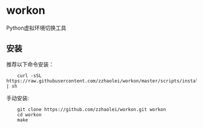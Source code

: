 # workon
Python虚拟环境切换工具

## 安装

推荐以下命令安装：

        curl -sSL https://raw.githubusercontent.com/zzhaolei/workon/master/scripts/install.sh | sh

手动安装:

        git clone https://github.com/zzhaolei/workon.git workon
        cd workon
        make
